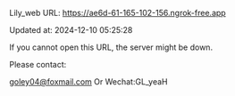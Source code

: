 Lily_web URL: https://ae6d-61-165-102-156.ngrok-free.app

Updated at: 2024-12-10 05:25:28

If you cannot open this URL, the server might be down.

Please contact: 

goley04@foxmail.com Or Wechat:GL_yeaH